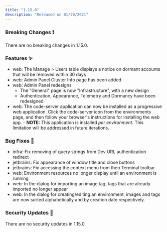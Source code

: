 ```yaml
---
title: "1.15.0"
description: "Released on 01/20/2021"
---
```


### Breaking Changes ❗

There are no breaking changes in 1.15.0.

### Features ✨

- web: The Manage > Users table displays a notice on dormant accounts that will
  be removed within 30 days
- web: Admin Panel Cluster Info page has been added
- web: Admin Panel redesigns
  - The "General" page is now "Infrastructure", with a new design
  - Authentication, Appearance, Telemetry and Dormancy have been redesigned
- web: The code-server application can now be installed as a progressive web
  application. Click the code-server icon from the environments page, and then
  follow your browser's instructions for installing the web app. - **NOTE:**
  This application is installed _per environment_. This limitation will be
  addressed in future iterations.

### Bug Fixes 🐛

- infra: Fix removing of query strings from Dev URL authentication redirect
- jetbrains: Fix appearance of window title and close buttons
- jetbrains: Fix accessing the context menu from then Terminal toolbar
- web: Environment resources no longer display until an environment is running
- web: In the dialog for importing an image tag, tags that are already imported
  no longer appear
- web: In the dialog for creating/editing an environment, images and tags are
  now sorted alphabetically and by creation date respectively.

### Security Updates 🔐

There are no security updates in 1.15.0.
